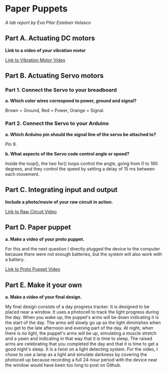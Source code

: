 # Paper Puppets

*A lab report by Eva Pilar Esteban Velasco*


## Part A. Actuating DC motors

**Link to a video of your vibration motor**

[Link to Vibration Motor Video](Vibration_Motor_Muted.mp4)

## Part B. Actuating Servo motors

### Part 1. Connect the Servo to your breadboard

**a. Which color wires correspond to power, ground and signal?**

Brown = Ground, Red = Power, Orange = Signal.

### Part 2. Connect the Servo to your Arduino

**a. Which Arduino pin should the signal line of the servo be attached to?**

Pin 9.

**b. What aspects of the Servo code control angle or speed?**

Inside the loop(), the two for() loops control the angle, going from 0 to 180 degrees, and they control the speed by setting a delay of 15 ms between each movement.

## Part C. Integrating input and output

**Include a photo/movie of your raw circuit in action.**

[Link to Raw Circuit Video](Raw_Circuit_Muted.mp4)

## Part D. Paper puppet

**a. Make a video of your proto puppet.**

For this and the next question I directly plugged the device to the computer because there were not enough batteries, but the system will also work with a battery.

[Link to Proto Puppet Video](Proto_Puppet_Muted.mp4)

## Part E. Make it your own

**a. Make a video of your final design.**
 
My final design consists of a day progress tracker. It is designed to be placed near a window. It uses a photocell to track the light progress during the day. When you wake up, the puppet's arms will be down indicating it is the start of the day. The arms will slowly go up as the light diminishes when you get to the late afternoon and evening part of the day. At night, when there is no light, the puppet's arms will be up, simulating a muscle stretch and a yawn and indicating in that way that it is time to sleep. The raised arms are celebrating that you completed the day and that it is time to get a good night's sleep. It is a twist on a light detecting system. For the video, I chose to use a lamp as a light and simulate darkness by covering the photocell up because recording a full 24-hour period with the device near the window would have been too long to post on Github. 
